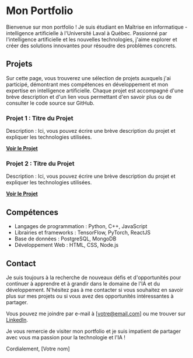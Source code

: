 # Mon Portfolio

Bienvenue sur mon portfolio ! Je suis étudiant en Maîtrise en informatique - intelligence artificielle à l'Université Laval à Québec. Passionné par l'intelligence artificielle et les nouvelles technologies, j'aime explorer et créer des solutions innovantes pour résoudre des problèmes concrets.

## Projets

Sur cette page, vous trouverez une sélection de projets auxquels j'ai participé, démontrant mes compétences en développement et mon expertise en intelligence artificielle. Chaque projet est accompagné d'une brève description et d'un lien vous permettant d'en savoir plus ou de consulter le code source sur GitHub.

### Projet 1 : Titre du Projet

Description : Ici, vous pouvez écrire une brève description du projet et expliquer les technologies utilisées.

[**Voir le Projet**](lien_vers_le_projet)

### Projet 2 : Titre du Projet

Description : Ici, vous pouvez écrire une brève description du projet et expliquer les technologies utilisées.

[**Voir le Projet**](lien_vers_le_projet)

## Compétences

- Langages de programmation : Python, C++, JavaScript
- Librairies et frameworks : TensorFlow, PyTorch, ReactJS
- Base de données : PostgreSQL, MongoDB
- Développement Web : HTML, CSS, Node.js

## Contact

Je suis toujours à la recherche de nouveaux défis et d'opportunités pour continuer à apprendre et à grandir dans le domaine de l'IA et du développement. N'hésitez pas à me contacter si vous souhaitez en savoir plus sur mes projets ou si vous avez des opportunités intéressantes à partager.

Vous pouvez me joindre par e-mail à [votre@email.com] ou me trouver sur [LinkedIn](lien_vers_votre_profil_LinkedIn).

Je vous remercie de visiter mon portfolio et je suis impatient de partager avec vous ma passion pour la technologie et l'IA !

Cordialement,
[Votre nom]
